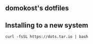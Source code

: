 ## domokost's dotfiles

## Installing to a new system

``` shell
curl -fsSL https://dots.tar.io | bash
```
